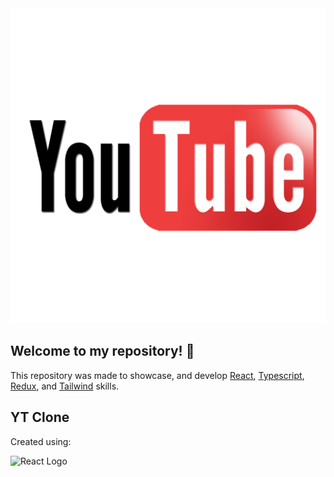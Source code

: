 <img src="https://github.com/wiktorkoscielny/YouTube/blob/YT-25/src/youtube/style/assets/yt-logo.png" with="500" alt="YouTube Logo" />

## Welcome to my repository! 🚀 

This repository was made to showcase, and develop [React](https://react.dev), [Typescript](https://www.typescriptlang.org
), [Redux](https://redux.js.org), and [Tailwind](https://tailwindcss.com) skills.

## YT Clone

Created using: 

<img src="https://miro.medium.com/v2/resize:fit:1200/1*et_kPtJUzLi0GMYP9JlVmg.gif" with="300" alt="React Logo" />
